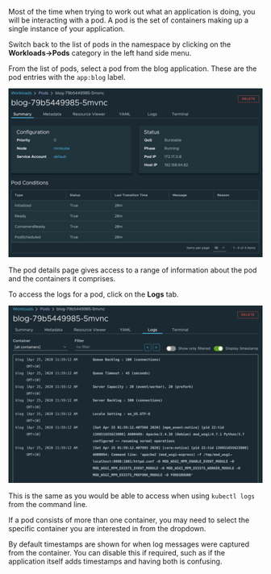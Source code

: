 Most of the time when trying to work out what an application is doing, you will be interacting with a pod. A pod is the set of containers making up a single instance of your application.

Switch back to the list of pods in the namespace by clicking on the **Workloads->Pods** category in the left hand side menu.

From the list of pods, select a pod from the blog application. These are the pod entries with the ``app:blog`` label.

![Pod Details](octant-pod-details.png)

The pod details page gives access to a range of information about the pod and the containers it comprises.

To access the logs for a pod, click on the **Logs** tab.

![Pod Logs](octant-pod-logs.png)

This is the same as you would be able to access when using ``kubectl logs`` from the command line.

If a pod consists of more than one container, you may need to select the specific container you are interested in from the dropdown.

By default timestamps are shown for when log messages were captured from the container. You can disable this if required, such as if the application itself adds timestamps and having both is confusing.
